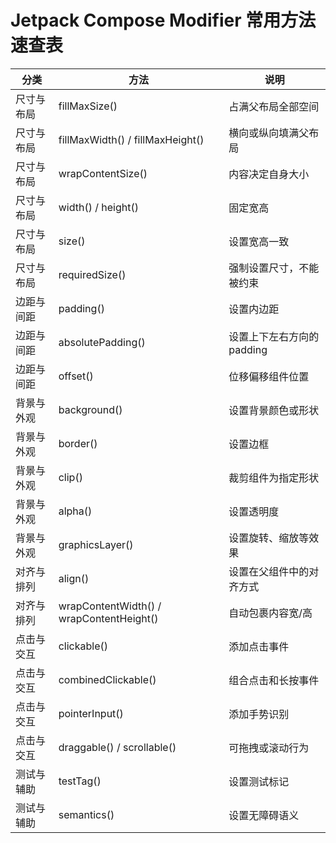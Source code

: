 # Jetpack Compose Modifier 常用方法速查表

| 分类       | 方法                                     | 说明                       |
|------------|------------------------------------------|----------------------------|
| 尺寸与布局 | fillMaxSize()                            | 占满父布局全部空间         |
| 尺寸与布局 | fillMaxWidth() / fillMaxHeight()         | 横向或纵向填满父布局       |
| 尺寸与布局 | wrapContentSize()                        | 内容决定自身大小           |
| 尺寸与布局 | width() / height()                       | 固定宽高                   |
| 尺寸与布局 | size()                                   | 设置宽高一致               |
| 尺寸与布局 | requiredSize()                           | 强制设置尺寸，不能被约束   |
| 边距与间距 | padding()                                | 设置内边距                 |
| 边距与间距 | absolutePadding()                        | 设置上下左右方向的 padding |
| 边距与间距 | offset()                                 | 位移偏移组件位置           |
| 背景与外观 | background()                             | 设置背景颜色或形状         |
| 背景与外观 | border()                                 | 设置边框                   |
| 背景与外观 | clip()                                   | 裁剪组件为指定形状         |
| 背景与外观 | alpha()                                  | 设置透明度                 |
| 背景与外观 | graphicsLayer()                          | 设置旋转、缩放等效果       |
| 对齐与排列 | align()                                  | 设置在父组件中的对齐方式   |
| 对齐与排列 | wrapContentWidth() / wrapContentHeight() | 自动包裹内容宽/高          |
| 点击与交互 | clickable()                              | 添加点击事件               |
| 点击与交互 | combinedClickable()                      | 组合点击和长按事件         |
| 点击与交互 | pointerInput()                           | 添加手势识别               |
| 点击与交互 | draggable() / scrollable()               | 可拖拽或滚动行为           |
| 测试与辅助 | testTag()                                | 设置测试标记               |
| 测试与辅助 | semantics()                              | 设置无障碍语义             |